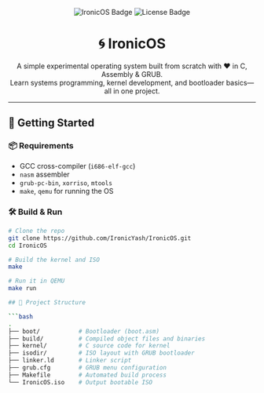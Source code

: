 <p align="center">
  <img src="https://img.shields.io/badge/IronicOS-Building-brightgreen?style=for-the-badge&logo=linux" alt="IronicOS Badge">
  <img src="https://img.shields.io/github/license/yourusername/IronicOS?style=for-the-badge" alt="License Badge">
</p>

<h1 align="center">🌀 IronicOS</h1>
<p align="center">
  A simple experimental operating system built from scratch with ❤️ in C, Assembly & GRUB. <br>
  Learn systems programming, kernel development, and bootloader basics—all in one project.
</p>

---

## 🚀 Getting Started

### 📦 Requirements
- GCC cross-compiler (`i686-elf-gcc`)
- `nasm` assembler
- `grub-pc-bin`, `xorriso`, `mtools`
- `make`, `qemu` for running the OS

### 🛠️ Build & Run

```bash
# Clone the repo
git clone https://github.com/IronicYash/IronicOS.git
cd IronicOS

# Build the kernel and ISO
make

# Run it in QEMU
make run

## 📂 Project Structure

```bash
.
├── boot/           # Bootloader (boot.asm)
├── build/          # Compiled object files and binaries
├── kernel/         # C source code for kernel
├── isodir/         # ISO layout with GRUB bootloader
├── linker.ld       # Linker script
├── grub.cfg        # GRUB menu configuration
├── Makefile        # Automated build process
└── IronicOS.iso    # Output bootable ISO

